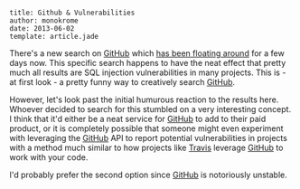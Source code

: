 ``` metadata

title: Github & Vulnerabilities
author: monokrome
date: 2013-06-02
template: article.jade

```

There's a new search on [GitHub][gh] which [has been floating around][lulz] for a few
days now. This specific search happens to have the neat effect that pretty much
all results are SQL injection vulnerabilities in many projects. This is - at
first look - a pretty funny way to creatively search [GitHub][gh].

However, let's look past the initial humurous reaction to the results here.
Whoever decided to search for this stumbled on a very interesting concept. I
think that it'd either be a neat service for [GitHub][gh] to add to their paid
product, or it is completely possible that someone might even experiment with
leveraging the [GitHub][gh] API to report potential vulnerabilities in projects
with a method much similar to how projects like [Travis][tci] leverage
[GitHub][gh] to work with your code.

I'd probably prefer the second option since [GitHub][gh] is notoriously
unstable.

[gh]: http://github.com "GitHub - Social Coding"
[tci]: http://travis-ci.org "Travis Continuous Integration"
[lulz]: http://goo.gl/PX5zP "Potential MySQL Injection Attacks"
